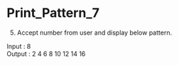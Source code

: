 # Print_Pattern_7

5. Accept number from user and display below pattern.

Input : 8     
Output :  2   4   6   8   10    12    14    16

